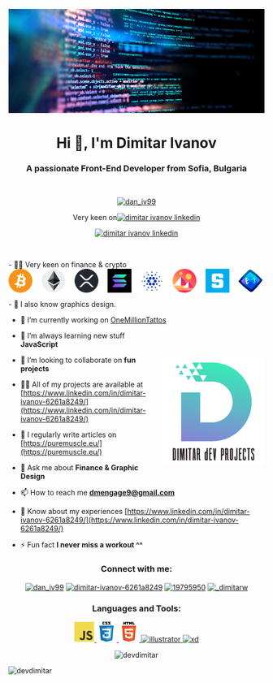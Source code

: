 

![devDimitarMainBanner](https://raw.githubusercontent.com/devdimitar/devdimitar/main/software-code-wallpaper-githubdev-3.png)

<h1 align="center">Hi 👋, I'm Dimitar Ivanov</h1>
<h3 align="center">A passionate Front-End Developer from Sofia, Bulgaria</h3>

<br/>

<p align="center"> <a href="https://twitter.com/dan_iv99" target="blank"><img src="https://img.shields.io/twitter/follow/dan_iv99?logo=twitter&style=for-the-badge" alt="dan_iv99" /></a> </p>

<p align = "center">Very keen on<a href="" target="blank"><img src="https://img.shields.io/badge/Blockchain.com-121D33?logo=blockchaindotcom&logoColor=fff&style=for-the-badge" alt="dimitar ivanov linkedin" /></a> </p>
<p align="center"> <a href="https://www.linkedin.com/in/dimitar-ivanov-6261a8249/" target="blank"><img src="https://img.shields.io/badge/LinkedIn-0077B5?style=for-the-badge&logo=linkedin&logoColor=white" alt="dimitar ivanov linkedin" /></a> </p>


<br/>

<p align = "left">- 👨‍💻 Very keen on finance & crypto &nbsp&nbsp<a href="" target="blank"><img src="https://raw.githubusercontent.com/devdimitar/devdimitar/main/crypto%20%26%20meta.png" align="center" width="500px" alt="dimitar ivanov linkedin" /></a> </p>
- 🌱 I also know graphics design.


- 🔧 I’m currently working on [OneMillionTattos](https://onemilliontattoos.bg/)

<img align="right" alt="devDimitar" width="200" src="https://raw.githubusercontent.com/devdimitar/devdimitar/main/D-LOGO-turquoise-gradient.png" style="padding-top: 50px">

- 🌱 I’m always learning new stuff **JavaScript**

- 👯 I’m looking to collaborate on **fun projects**

- 👨‍💻 All of my projects are available at [https://www.linkedin.com/in/dimitar-ivanov-6261a8249/](https://www.linkedin.com/in/dimitar-ivanov-6261a8249/)

- 📝 I regularly write articles on [https://puremuscle.eu/](https://puremuscle.eu/)

- 💬 Ask me about **Finance & Graphic Design**

- 📫 How to reach me **dmengage9@gmail.com**

- 📄 Know about my experiences [https://www.linkedin.com/in/dimitar-ivanov-6261a8249/](https://www.linkedin.com/in/dimitar-ivanov-6261a8249/)

- ⚡ Fun fact **I never miss a workout ^^**

<h3 align="center">Connect with me:</h3>
<p align="center">
<a href="https://twitter.com/dan_iv99" target="blank"><img align="center" src="https://raw.githubusercontent.com/rahuldkjain/github-profile-readme-generator/master/src/images/icons/Social/twitter.svg" alt="dan_iv99" height="30" width="40" /></a>
<a href="https://linkedin.com/in/dimitar-ivanov-6261a8249" target="blank"><img align="center" src="https://raw.githubusercontent.com/rahuldkjain/github-profile-readme-generator/master/src/images/icons/Social/linked-in-alt.svg" alt="dimitar-ivanov-6261a8249" height="30" width="40" /></a>
<a href="https://stackoverflow.com/users/19795950" target="blank"><img align="center" src="https://raw.githubusercontent.com/rahuldkjain/github-profile-readme-generator/master/src/images/icons/Social/stack-overflow.svg" alt="19795950" height="30" width="40" /></a>
<a href="https://instagram.com/_dimitarw" target="blank"><img align="center" src="https://raw.githubusercontent.com/rahuldkjain/github-profile-readme-generator/master/src/images/icons/Social/instagram.svg" alt="_dimitarw" height="30" width="40" /></a>
</p>

<h3 align="center">Languages and Tools:</h3>
<p align="center"><a href="https://developer.mozilla.org/en-US/docs/Web/JavaScript" target="_blank" rel="noreferrer"> <img src="https://raw.githubusercontent.com/devicons/devicon/master/icons/javascript/javascript-original.svg" alt="javascript" width="40" height="40"/> </a> <a href="https://www.w3schools.com/css/" target="_blank" rel="noreferrer"> <img src="https://raw.githubusercontent.com/devicons/devicon/master/icons/css3/css3-original-wordmark.svg" alt="css3" width="40" height="40"/> </a> <a href="https://www.w3.org/html/" target="_blank" rel="noreferrer"> <img src="https://raw.githubusercontent.com/devicons/devicon/master/icons/html5/html5-original-wordmark.svg" alt="html5" width="40" height="40"/> </a> <a href="https://www.adobe.com/in/products/illustrator.html" target="_blank" rel="noreferrer"> <img src="https://www.vectorlogo.zone/logos/adobe_illustrator/adobe_illustrator-icon.svg" alt="illustrator" width="40" height="40"/> </a> <a href="https://www.adobe.com/products/xd.html" target="_blank" rel="noreferrer"> <img src="https://cdn.worldvectorlogo.com/logos/adobe-xd.svg" alt="xd" width="40" height="40"/> </a> </p>

<p align="center"><img src="https://github-readme-streak-stats.herokuapp.com/?user=devdimitar&" alt="devdimitar" /></p>

<p><img align="left" src="https://github-readme-stats.vercel.app/api/top-langs?username=devdimitar&show_icons=true&locale=en&layout=compact" alt="devdimitar" /></p>
